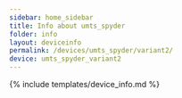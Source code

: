 ```yaml
---
sidebar: home_sidebar
title: Info about umts_spyder
folder: info
layout: deviceinfo
permalink: /devices/umts_spyder/variant2/
device: umts_spyder_variant2
---
```

{% include templates/device_info.md %}
